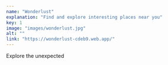 ```yaml
---
name: "Wonderlust"
explanation: "Find and explore interesting places near you"
key: 1
image: "images/wonderlust.jpg"
alt: ""
link: "https://wonderlust-cdeb9.web.app/"
---
```


Explore the unexpected